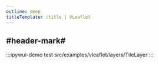 ```yaml
---
outline: deep
titleTemplate: :title | VLeaflet
---
```


## #header-mark#
:::ipywui-demo test
src/examples/vleaflet/layers/TileLayer
::: 
